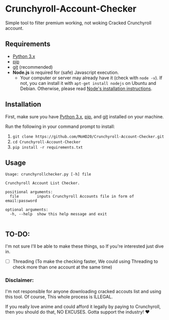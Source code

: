 # Crunchyroll-Account-Checker
Simple tool to filter premium working, not woking Cracked Crunchyroll account.

## Requirements
* [Python 3.x](https://www.python.org/downloads/)
* [pip](https://pip.pypa.io/en/stable/installing/)
* [git](https://git-scm.com/book/en/v2/Getting-Started-Installing-Git) (recommended) 
* **Node.js** is required for (safe) Javascript execution.
    * Your computer or server may already have it (check with `node -v`). If not, you can install it with `apt-get install nodejs` on Ubuntu and Debian. Otherwise, please read [Node's installation instructions](https://nodejs.org/en/download/package-manager/).

## Installation
First, make sure you have [Python 3.x](https://www.python.org/downloads/), [pip](https://pip.pypa.io/en/stable/installing/), and [git](https://git-scm.com/book/en/v2/Getting-Started-Installing-Git) installed on your machine.

Run the following in your command prompt to install:
1. `git clone https://github.com/MoHD20/Crunchyroll-Account-Checker.git`
2. `cd Crunchyroll-Account-Checker` 
3. `pip install -r requirements.txt`

## Usage
```
Usage: crunchyrollchecker.py [-h] file

Crunchyroll Account List Checker.

positional arguments:
  file        inputs Crunchyroll Accounts file in form of email:password

optional arguments:
  -h, --help  show this help message and exit
  
```

## TO-DO:

I'm not sure I'll be able to make these things, so If you're interested just dive in.

- [ ] Threading (To make the checking faster, We could using Threading to check more than one account at the same time)

### Disclaimer: 
I'm not responsible for anyone downloading cracked accouts list and using this tool. Of course, This whole process is ILLEGAL.

If you really love anime and could afford it legally by paying to Crunchyroll, then you should do that, NO EXCUSES. Gotta support the industry! :heart:

